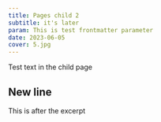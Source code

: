 ```yaml
---
title: Pages child 2
subtitle: it's later
param: This is test frontmatter parameter
date: 2023-06-05
cover: 5.jpg
---
```


Test text in the child page

## New line

<!-- excerpt -->

This is after the excerpt

<browser />
